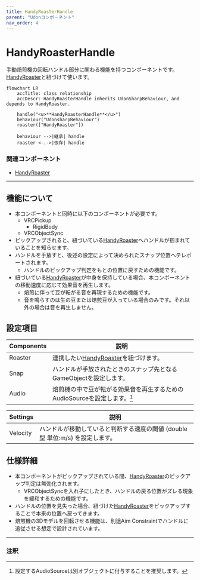 ```yaml
---
title: HandyRoasterHandle
parent: "Udonコンポーネント"
nav_order: 4
---
```


# HandyRoasterHandle

手動焙煎機の回転ハンドル部分に関わる機能を持つコンポーネントです。  
[HandyRoaster]と紐づけて使います。

```mermaid
flowchart LR
    accTitle: class relationship
    accDescr: HandyRoasterHandle inherits UdonSharpBehaviour, and depends to HandyRoaster.

    handle("<u>**HandyRoasterHandle**</u>")
    behaviour("UdonsharpBehaviour")
    roaster(["HandyRoaster"])

    behaviour -->|継承| handle
    roaster <-.->|依存| handle
```

### 関連コンポーネント

- [HandyRoaster]

---


## 機能について

- 本コンポーネントと同時に以下のコンポーネントが必要です。
  - VRCPickup
    - RigidBody
  - VRCObjectSync
- ピックアップされると、紐づいている[HandyRoaster]へハンドルが掴まれていることを知らせます。
- ハンドルを手放すと、後述の設定によって決められたスナップ位置へテレポートされます。
  - ハンドルのピックアップ判定をもとの位置に戻すための機能です。
- 紐づいている[HandyRoaster]が中身を保持している場合、本コンポーネントの移動速度に応じて効果音を再生します。
  - 焙煎に伴って豆が転がる音を再現するための機能です。
  - 音を鳴らすのは生の豆または焙煎豆が入っている場合のみです。それ以外の場合は音を再生しません。


## 設定項目

| Components | 説明 |
| ---- | ---- |
| Roaster | 連携したい[HandyRoaster]を紐づけます。 |
| Snap | ハンドルが手放されたときのスナップ先となるGameObjectを設定します。 |
| Audio | 焙煎機の中で豆が転がる効果音を再生するためのAudioSourceを設定します。[^1] |

| Settings | 説明 |
| ---- | ---- |
| Velocity | ハンドルが移動していると判断する速度の閾値 (double型 単位:m/s) を設定します。 |


## 仕様詳細

- 本コンポーネントがピックアップされている間、[HandyRoaster]のピックアップ判定は無効化されます。
  - VRCObjectSyncを入れ子にしたとき、ハンドルの戻る位置がズレる現象を緩和するための機能です。
- ハンドルの位置を見失った場合、紐づけた[HandyRoaster]をピックアップすることで本来の位置へ戻ってきます。
- 焙煎機の3Dモデルを回転させる機能は、別途Aim Constraintでハンドルに追従させる想定で設計されています。

---

### 注釈

[^1]: 設定するAudioSourceは別オブジェクトに付与することを推奨します。



[HandyRoaster]: {{site.baseurl}}/docs/udon/HandyRoaster

